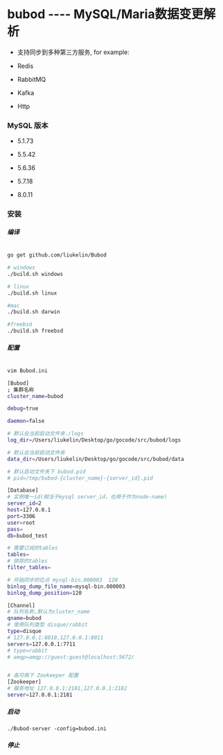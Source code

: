 # bubod ---- MySQL/Maria数据变更解析


* 支持同步到多种第三方服务, for example:

* Redis
* RabbitMQ
* Kafka
* Http 


### MySQL 版本

* 5.1.73

* 5.5.42

* 5.6.36

* 5.7.18

* 8.0.11


### 安装

##### 编译

```sh

go get github.com/liukelin/Bubod

# windows
./build.sh windows

# linux
./build.sh linux

#mac
./build.sh darwin

#freebsd
./build.sh freebsd

```

##### 配置
`````sh

vim Bubod.ini

[Bubod]
; 集群名称
cluster_name=bubod

debug=true

daemon=false

# 默认会当前启动文件夹./logs
log_dir=/Users/liukelin/Desktop/go/gocode/src/bubod/logs

# 默认会当前启动文件夹
data_dir=/Users/liukelin/Desktop/go/gocode/src/bubod/data

# 默认启动文件夹下 bubod.pid
# pid=/tmp/bubod-{cluster_name}-{server_id}.pid

[Database]
# 实例唯一id(相当于mysql server_id，也用于作为node-name)
server_id=2
host=127.0.0.1
port=3306
user=root
pass=
db=bubod_test

# 需要订阅的tables
tables=
# 排除的tables
filter_tables=

# 开始同步的位点 mysql-bin.000003  120
binlog_dump_file_name=mysql-bin.000003
binlog_dump_position=120

[Channel]
# 队列名称,默认为cluster_name
qname=bubod
# 使用队列类型 disque/rabbit
type=disque
# 127.0.0.1:8010,127.0.0.1:8011
servers=127.0.0.1:7711
# type=rabbit
# amqp=amqp://guest:guest@localhost:5672/


# 高可用下 Zookeeper 配置
[Zookeeper]
# 服务地址 127.0.0.1:2181,127.0.0.1:2182 
server=127.0.0.1:2181


`````

##### 启动
`````shell
./Bubod-server -config=bubod.ini

`````

##### 停止

`````


